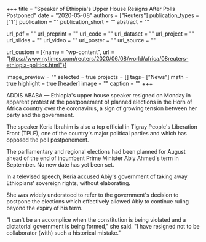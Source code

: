 +++
title = "Speaker of Ethiopia's Upper House Resigns After Polls Postponed"
date = "2020-05-08"
authors = ["Reuters"]
publication_types = ["1"]
publication = ""
publication_short = ""
abstract = ""

url_pdf = ""
url_preprint = ""
url_code = ""
url_dataset = ""
url_project = ""
url_slides = ""
url_video = ""
url_poster = ""
url_source = ""

url_custom = [{name = "wp-content", url = "https://www.nytimes.com/reuters/2020/06/08/world/africa/08reuters-ethiopia-politics.html"}]

image_preview = ""
selected = true
projects = []
tags= ["News"]
math = true
highlight = true
[header]
image = ""
caption = ""
+++

ADDIS ABABA — Ethiopia's upper house speaker resigned on Monday in apparent protest at the postponement of planned elections in the Horn of Africa country over the coronavirus, a sign of growing tension between her party and the government.

The speaker Keria Ibrahim is also a top official in Tigray People's Liberation Front (TPLF), one of the country's major political parties and which has opposed the poll postponement.

The parliamentary and regional elections had been planned for August ahead of the end of incumbent Prime Minister Abiy Ahmed's term in September. No new date has yet been set.

In a televised speech, Keria accused Abiy's government of taking away Ethiopians' sovereign rights, without elaborating.

She was widely understood to refer to the government's decision to postpone the elections which effectively allowed Abiy to continue ruling beyond the expiry of his term.

"I can't be an accomplice when the constitution is being violated and a dictatorial government is being formed," she said. "I have resigned not to be collaborator (with) such a historical mistake."



